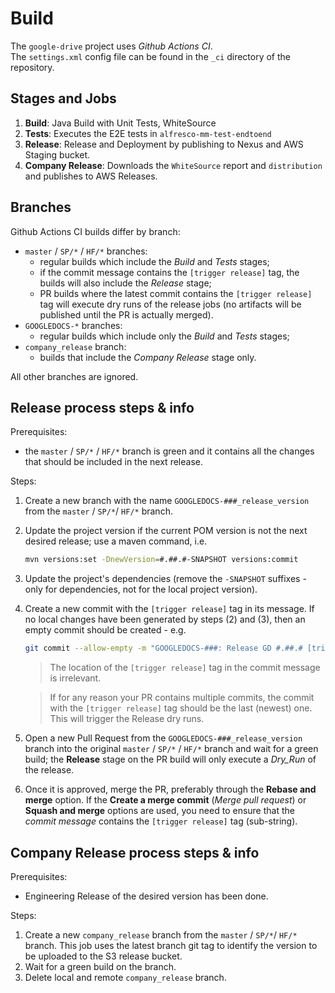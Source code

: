 # Build
The `google-drive` project uses _Github Actions CI_. \
The `settings.xml` config file can be found in the `_ci` directory of the repository.


## Stages and Jobs
1. **Build**: Java Build with Unit Tests, WhiteSource
2. **Tests**: Executes the E2E tests in `alfresco-mm-test-endtoend`
3. **Release**: Release and Deployment by publishing to Nexus and AWS Staging bucket.
4. **Company Release**: Downloads the `WhiteSource` report and `distribution` and publishes to AWS Releases.


## Branches
Github Actions CI builds differ by branch:
* `master` / `SP/*` / `HF/*` branches:
  - regular builds which include the _Build_ and _Tests_ stages;
  - if the commit message contains the `[trigger release]` tag, the builds will also 
  include the _Release_ stage;
  - PR builds where the latest commit contains the `[trigger release]` tag will execute dry runs 
  of the release jobs (no artifacts will be published until the PR is actually merged).
* `GOOGLEDOCS-*` branches:
  - regular builds which include only the _Build_ and _Tests_ stages;
* `company_release` branch:
  - builds that include the _Company Release_ stage only.

All other branches are ignored.


## Release process steps & info
Prerequisites:
 - the `master` / `SP/*` / `HF/*` branch is green and it contains all the changes that should be 
 included in the next release.

Steps:
1. Create a new branch with the name `GOOGLEDOCS-###_release_version` from the `master` / `SP/*`/ `HF/*` 
branch.
2. Update the project version if the current POM version is not the next desired release; use a
maven command, i.e.
    ```bash
    mvn versions:set -DnewVersion=#.##.#-SNAPSHOT versions:commit
    ```
3. Update the project's dependencies (remove the `-SNAPSHOT` suffixes - only for dependencies, not
 for the local project version).
4. Create a new commit with the `[trigger release]` tag in its message. If no local changes have 
been generated by steps (2) and (3), then an empty commit should be created - e.g.
     ```bash
     git commit --allow-empty -m "GOOGLEDOCS-###: Release GD #.##.# [trigger release]"
     ```
 
     > The location of the `[trigger release]` tag in the commit message is irrelevant.

     > If for any reason your PR contains multiple commits, the commit with the `[trigger release]`
     tag should be the last (newest) one. This will trigger the Release dry runs.
5. Open a new Pull Request from the `GOOGLEDOCS-###_release_version` branch into the original
`master` / `SP/*` / `HF/*` branch and wait for a green build; the **Release** stage on the PR build
 will only execute a _Dry_Run_ of the release.
6. Once it is approved, merge the PR, preferably through the **Rebase and merge** option. If the 
**Create a merge commit** (_Merge pull request_) or **Squash and merge** options are used, you 
need to ensure that the _commit message_ contains the `[trigger release]` tag (sub-string).

## Company Release process steps & info
Prerequisites:
  - Engineering Release of the desired version has been done.

Steps:
1. Create a new `company_release` branch from the `master` / `SP/*`/ `HF/*` branch. This job uses 
the latest branch git tag to identify the version to be uploaded to the S3 release bucket.
2. Wait for a green build on the branch.
3. Delete local and remote `company_release` branch.

